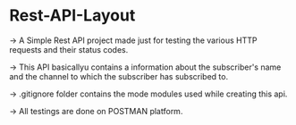 # Rest-API-Layout


-> A Simple Rest API project made just for testing the various HTTP requests and their status codes.

-> This API basicallyu contains a  information about the subscriber's name and the channel to which the subscriber has subscribed to.

-> .gitignore folder contains the mode modules used while creating this api.



-> All testings are done on POSTMAN platform.
